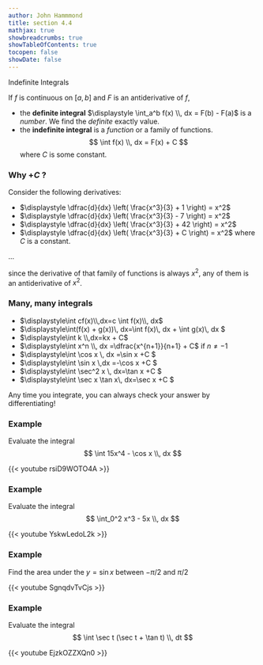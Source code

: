 ```yaml
---
author: John Hammmond
title: section 4.4
mathjax: true
showbreadcrumbs: true
showTableOfContents: true
tocopen: false
showDate: false
---
```


Indefinite Integrals
<!--more-->

If $f$ is continuous on $[a, b]$ and $F$ is an antiderivative of $f$, 
- the  **definite integral** $\displaystyle \int_a^b f(x) \\, dx = F(b) - F(a)$ 
   is a *number*. We find the *definite* exactly value.
- the **indefinite integral** is a *function* or a family of functions. 
   $$
\int f(x) \\, dx = F(x) + C
   $$
   where $C$ is some constant. 

### Why $+C$ ? 

Consider the following derivatives:
- $\displaystyle \dfrac{d}{dx} \left( \frac{x^3}{3} + 1 \right) = x^2$
- $\displaystyle \dfrac{d}{dx} \left( \frac{x^3}{3} - 7 \right) = x^2$
- $\displaystyle \dfrac{d}{dx} \left( \frac{x^3}{3} + 42 \right) = x^2$
- $\displaystyle \dfrac{d}{dx} \left( \frac{x^3}{3} + C \right) = x^2$ where $C$ is a constant. 

...

since the derivative of that family of functions is always $x^2$, any of them is an antiderivative of $x^2$.  

### Many, many integrals

- $\displaystyle\int cf(x)\\,dx=c \int f(x)\\, dx$                     
- $\displaystyle\int(f(x) + g(x))\\, dx=\int f(x)\\, dx + \int g(x)\\, dx $            
- $\displaystyle\int k \\,dx=kx + C$ 
- $\displaystyle\int x^n \\, dx  =\dfrac{x^{n+1}}{n+1} + C$      if $n \ne -1$  
- $\displaystyle\int \cos x \\, dx  =\sin x     +C         $      
- $\displaystyle\int \sin x  \\,dx =-\cos x      +C       $      
- $\displaystyle\int \sec^2 x \\, dx=\tan x       +C       $      
- $\displaystyle\int \sec x \tan x\\, dx=\sec x     +C         $      

Any time you integrate, you can always check your answer by differentiating! 

### Example

Evaluate the integral
$$
\int 15x^4 - \cos x \\, dx
$$

{{< youtube rsiD9WOTO4A >}}

### Example

Evaluate the integral
$$
\int_0^2 x^3 - 5x  \\, dx
$$

{{< youtube YskwLedoL2k >}}

### Example

Find the area under the $y=\sin x$ between $-\pi/2$ and $\pi/2$

{{< youtube SgnqdvTvCjs >}}

### Example 

Evaluate the integral
$$
\int \sec t (\sec t + \tan t) \\, dt
$$

{{< youtube EjzkOZZXQn0 >}}